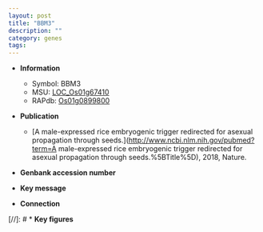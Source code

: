 ```yaml
---
layout: post
title: "BBM3"
description: ""
category: genes
tags: 
---
```


* **Information**  
    + Symbol: BBM3  
    + MSU: [LOC_Os01g67410](http://rice.uga.edu/cgi-bin/ORF_infopage.cgi?orf=LOC_Os01g67410)  
    + RAPdb: [Os01g0899800](https://rapdb.dna.affrc.go.jp/locus/?name=Os01g0899800)  

* **Publication**  
    + [A male-expressed rice embryogenic trigger redirected for asexual propagation through seeds.](http://www.ncbi.nlm.nih.gov/pubmed?term=A male-expressed rice embryogenic trigger redirected for asexual propagation through seeds.%5BTitle%5D), 2018, Nature.

* **Genbank accession number**  

* **Key message**  

* **Connection**  

[//]: # * **Key figures**  


